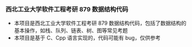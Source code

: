 ### 西北工业大学软件工程考研 879 数据结构代码
- 本项目是西北工业大学软件工程考研 879 数据结构代码，包括了数据结构的基本操作，如栈、队列、链表、树、图等常见考题
- 本项目是基于 C、Cpp 语言实现的，代码可能有 bug，仅供参考